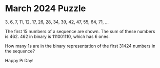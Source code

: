 # March 2024 Puzzle

3, 6, 7, 11, 12, 17, 26, 28, 34, 39, 42, 47, 55, 64, 71, ...

The first 15 numbers of a sequence are shown.  The sum of these numbers is 462.  462 in binary is 111001110, which has 6 ones.

How many 1s are in the binary representation of the first 31424 numbers in the sequence?

Happy Pi Day!